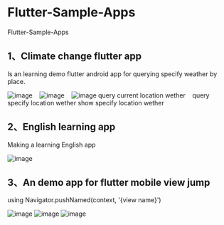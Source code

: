 # Flutter-Sample-Apps
Flutter-Sample-Apps

## 1、Climate change flutter app
Is an learning demo flutter android app for querying specify weather by place.


![image](https://github.com/weizhenzhao/Flutter-Sample-Apps/blob/master/images/change_weather.png) &nbsp;&nbsp;  ![image](https://github.com/weizhenzhao/Flutter-Sample-Apps/blob/master/images/get_weather.png) &nbsp;&nbsp;  ![image](https://github.com/weizhenzhao/Flutter-Sample-Apps/blob/master/images/climate-change-app1.png) 
query current location wether &nbsp;&nbsp;     query specify location wether   show specify location wether


## 2、English learning app
Making  a  learning English app

![image](https://github.com/weizhenzhao/Flutter-Sample-Apps/blob/master/images/comments_app.png) 


## 3、An demo app for flutter mobile view jump 
using Navigator.pushNamed(context, '{view name}')

![image](https://github.com/weizhenzhao/Flutter-Sample-Apps/blob/master/images/flutter%20app%E7%95%8C%E9%9D%A2%E8%B7%B3%E8%BD%AC.PNG) 
![image](https://github.com/weizhenzhao/Flutter-Sample-Apps/blob/master/images/flutter_app%E7%95%8C%E9%9D%A2%E8%B7%B3%E8%BD%AC2.PNG) 
![image](https://github.com/weizhenzhao/Flutter-Sample-Apps/blob/master/images/flutter_app%E7%95%8C%E9%9D%A2%E8%B7%B3%E8%BD%AC3.PNG) 
   



